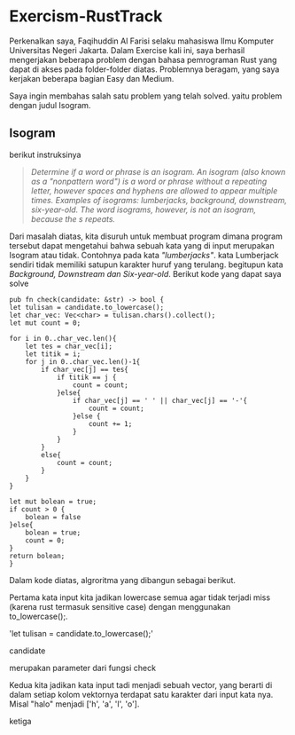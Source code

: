 # Exercism-RustTrack
Perkenalkan saya, Faqihuddin Al Farisi selaku mahasiswa Ilmu Komputer Universitas Negeri Jakarta. Dalam Exercise kali ini, saya berhasil mengerjakan beberapa problem dengan bahasa pemrograman Rust yang dapat di akses pada folder-folder diatas. Problemnya beragam, yang saya kerjakan beberapa bagian Easy dan Medium.

Saya ingin membahas salah satu problem yang telah solved. yaitu problem dengan judul Isogram.

## Isogram 
berikut instruksinya
> _Determine if a word or phrase is an isogram.
> An isogram (also known as a "nonpattern word") is a word or phrase without a repeating letter, however spaces and hyphens are allowed to appear multiple times.
> Examples of isograms:
    lumberjacks,
    background,
    downstream,
    six-year-old.
> The word isograms, however, is not an isogram, because the s repeats._ 

Dari masalah diatas, kita disuruh untuk membuat program dimana program tersebut dapat mengetahui bahwa sebuah kata yang di input merupakan Isogram atau tidak. Contohnya pada kata _"lumberjacks"_. kata Lumberjack sendiri tidak memiliki satupun karakter huruf yang terulang. begitupun kata _Background, Downstream dan Six-year-old_. Berikut kode yang dapat saya solve
<p> 

    
    pub fn check(candidate: &str) -> bool {
    let tulisan = candidate.to_lowercase();
    let char_vec: Vec<char> = tulisan.chars().collect();
    let mut count = 0;

    for i in 0..char_vec.len(){
        let tes = char_vec[i];
        let titik = i;
    	for j in 0..char_vec.len()-1{
    		if char_vec[j] == tes{
    			if titik == j {
    				count = count;
    			}else{
    				if char_vec[j] == ' ' || char_vec[j] == '-'{
    					count = count;
    				}else {
    					count += 1;
    				}
    			}
    		}
    		else{
    			count = count;
    		}
    	}
    }
    
    let mut bolean = true;
    if count > 0 {
    	bolean = false
    }else{
    	bolean = true;
    	count = 0;
    }
    return bolean;
    }

</p>


Dalam kode diatas, algroritma yang dibangun sebagai berikut. 

Pertama kata input kita jadikan lowercase semua agar tidak terjadi miss (karena rust termasuk sensitive case) dengan menggunakan to_lowercase();. 
<p> 'let tulisan = candidate.to_lowercase();' </p> 
<p> candidate </p> merupakan parameter dari fungsi check

Kedua kita jadikan kata input tadi menjadi sebuah vector, yang berarti di dalam setiap kolom vektornya terdapat satu karakter dari input kata nya. Misal "halo" menjadi ['h', 'a', 'l', 'o']. 

ketiga

